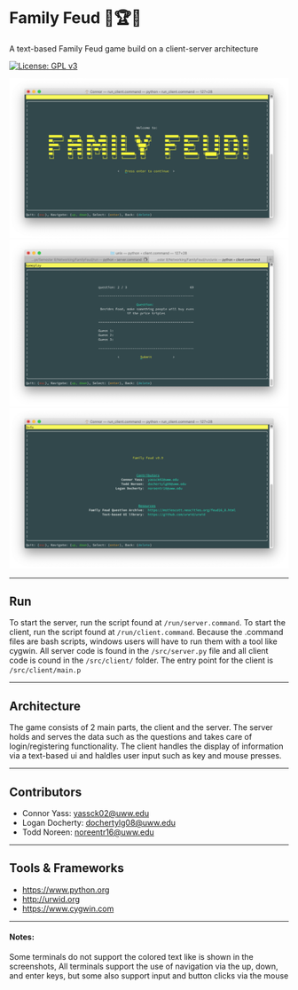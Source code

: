 # Family Feud 🧠🏆💵
A text-based Family Feud game build on a client-server architecture

[![License: GPL v3](https://img.shields.io/badge/License-GPLv3-blue.svg)](https://www.gnu.org/licenses/gpl-3.0)

![img00001](../imgs/img00001.png)
![img00004](../imgs/img00004.png)
![img00003](../imgs/img00003.png)

---

## Run
To start the server, run the script found at `/run/server.command`. To start the client, run the script found at `/run/client.command`. Because the .command files are bash scripts, windows users will have to run them with a tool like cygwin. All server code is found in the `/src/server.py` file and all client code is cound in the `/src/client/` folder. The entry point for the client is `/src/client/main.p`

---

## Architecture
The game consists of 2 main parts, the client and the server. The server holds and serves the data such as the questions and takes care of login/registering functionality. The client handles the display of information via a text-based ui and haldles user input such as key and mouse presses.

---

## Contributors
- Connor Yass: yassck02@uww.edu
- Logan Docherty: dochertylg08@uww.edu
- Todd Noreen: noreentr16@uww.edu

---

## Tools & Frameworks
- https://www.python.org
- http://urwid.org
- https://www.cygwin.com
  
---

#### Notes:
Some terminals do not support the colored text like is shown in the screenshots, All terminals support the use of navigation via the up, down, and enter keys, but some also support input and button clicks via the mouse

